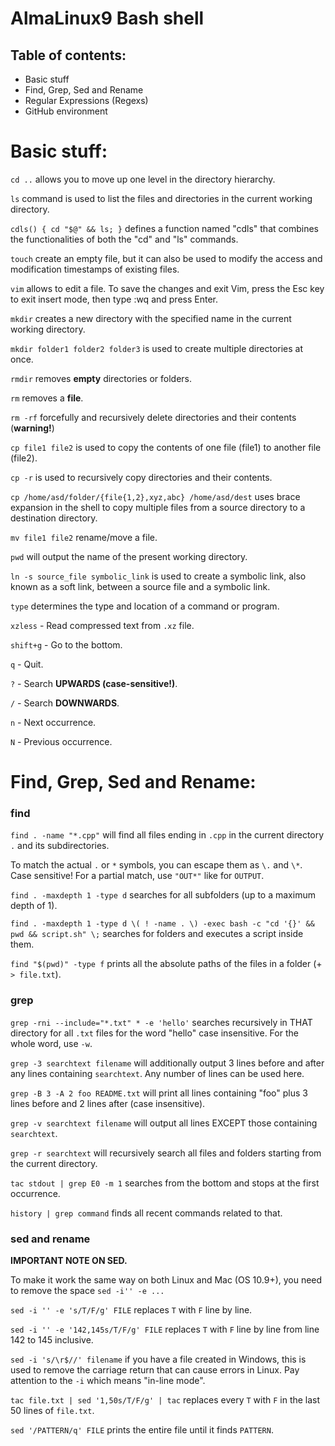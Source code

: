 AlmaLinux9 Bash shell
=======================

## Table of contents:

- Basic stuff
- Find, Grep, Sed and Rename
- Regular Expressions (Regexs)
- GitHub environment


# Basic stuff:

`cd ..` allows you to move up one level in the directory hierarchy.

`ls` command is used to list the files and directories in the current working directory.

`cdls() { cd "$@" && ls; }` defines a function named "cdls" that combines the functionalities of both the "cd" and "ls" commands.

`touch` create an empty file, but it can also be used to modify the access and modification timestamps of existing files.

`vim` allows to edit a file. To save the changes and exit Vim, press the Esc key to exit insert mode, then type :wq and press Enter.

`mkdir` creates a new directory with the specified name in the current working directory. 

`mkdir folder1 folder2 folder3` is used to create multiple directories at once. 

`rmdir` removes **empty** directories or folders.

`rm` removes a **file**.

`rm -rf` forcefully and recursively delete directories and their contents (**warning!**)

`cp file1 file2` is used to copy the contents of one file (file1) to another file (file2).

`cp -r` is used to recursively copy directories and their contents.

`cp /home/asd/folder/{file{1,2},xyz,abc} /home/asd/dest` uses brace expansion in the shell to copy multiple files from a source directory to a destination directory.

`mv file1 file2` rename/move a file.

`pwd` will output the name of the present working directory.

`ln -s source_file symbolic_link` is used to create a symbolic link, also known as a soft link, between a source file and a symbolic link.

`type` determines the type and location of a command or program.

`xzless` - Read compressed text from `.xz` file.

`shift+g` - Go to the bottom.

`q` - Quit.

`?` - Search **UPWARDS (case-sensitive!)**.

`/` - Search **DOWNWARDS**.

`n` - Next occurrence.

`N` - Previous occurrence.

# Find, Grep, Sed and Rename:

### find

`find . -name "*.cpp"` will find all files ending in `.cpp` in the current directory `.` and its subdirectories.

To match the actual `.` or `*` symbols, you can escape them as `\.` and `\*`. Case sensitive! For a partial match, use `"OUT*"` like for `OUTPUT`.

`find . -maxdepth 1 -type d` searches for all subfolders (up to a maximum depth of 1).

`find . -maxdepth 1 -type d \( ! -name . \) -exec bash -c "cd '{}' && pwd && script.sh" \;` searches for folders and executes a script inside them.

`find "$(pwd)" -type f` prints all the absolute paths of the files in a folder (+ `> file.txt`).

### grep

`grep -rni --include="*.txt" * -e 'hello'` searches recursively in THAT directory for all `.txt` files for the word "hello" case insensitive. For the whole word, use `-w`.

`grep -3 searchtext filename` will additionally output 3 lines before and after any lines containing `searchtext`. Any number of lines can be used here.

`grep -B 3 -A 2 foo README.txt` will print all lines containing "foo" plus 3 lines before and 2 lines after (case insensitive).

`grep -v searchtext filename` will output all lines EXCEPT those containing `searchtext`.

`grep -r searchtext` will recursively search all files and folders starting from the current directory.

`tac stdout | grep E0 -m 1` searches from the bottom and stops at the first occurrence.

`history | grep command` finds all recent commands related to that.

### sed and rename

**IMPORTANT NOTE ON SED.**

To make it work the same way on both Linux and Mac (OS 10.9+), you need to remove the space `sed -i'' -e ...`

`sed -i '' -e 's/T/F/g' FILE` replaces `T` with `F` line by line.

`sed -i '' -e '142,145s/T/F/g' FILE` replaces `T` with `F` line by line from line 142 to 145 inclusive.

`sed -i 's/\r$//' filename` if you have a file created in Windows, this is used to remove the carriage return that can cause errors in Linux. Pay attention to the `-i` which means "in-line mode".

`tac file.txt | sed '1,50s/T/F/g' | tac` replaces every `T` with `F` in the last 50 lines of `file.txt`.

`sed '/PATTERN/q' FILE` prints the entire file until it finds `PATTERN`.
